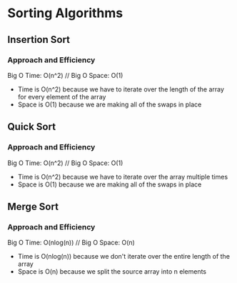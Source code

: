 # Sorting Algorithms
## Insertion Sort
### Approach and Efficiency
Big O Time: O(n^2) // Big O Space: O(1)
- Time is O(n^2) because we have to iterate over the length of the array for every element of the array
- Space is O(1) because we are making all of the swaps in place

## Quick Sort
### Approach and Efficiency
Big O Time: O(n^2) // Big O Space: O(1)
- Time is O(n^2) because we have to iterate over the array multiple times
- Space is O(1) because we are making all of the swaps in place

## Merge Sort
### Approach and Efficiency
Big O Time: O(nlog(n)) // Big O Space: O(n)
- Time is O(nlog(n)) because we don't iterate over the entire length of the array
- Space is O(n) because we split the source array into n elements